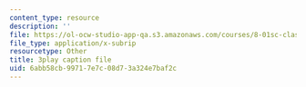 ```yaml
---
content_type: resource
description: ''
file: https://ol-ocw-studio-app-qa.s3.amazonaws.com/courses/8-01sc-classical-mechanics-fall-2016/6abb58cb99717e7c08d73a324e7baf2c_EhgF2OViDDs.srt
file_type: application/x-subrip
resourcetype: Other
title: 3play caption file
uid: 6abb58cb-9971-7e7c-08d7-3a324e7baf2c
---
```

